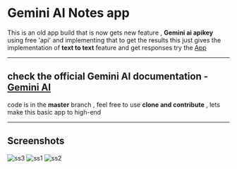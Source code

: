 # Gemini AI Notes app 

This is an old app build that is now gets new feature , __Gemini ai apikey__
using free 'api' and implementing that to get the results 
this just gives the implementation of __text to text__ feature and get responses 
try the [App](https://drive.google.com/file/d/1VRBzX4uQj4vxgTZeTSuc1ZZxUvoFDBdm/view?usp=sharing)
***
## check the official Gemini AI documentation - [Gemini AI](https://ai.google.dev/tutorials/android_quickstart#multi-turn-conversations-chat)

code is in the **master** branch , feel free to use __clone and contribute__ , lets make this basic app to high-end
***
## Screenshots 
![ss3](https://github.com/pranshusingh/Gemini-AI-diary-app/assets/42331128/3d57144a-688b-408a-8102-3700aab470c4) ![ss1](https://github.com/pranshusingh/Gemini-AI-diary-app/assets/42331128/ea8cb269-d21f-4ea9-988d-0532fe03e475) ![ss2](https://github.com/pranshusingh/Gemini-AI-diary-app/assets/42331128/02ecd6f3-e56c-4da5-b415-f3d99a1572cc) 
